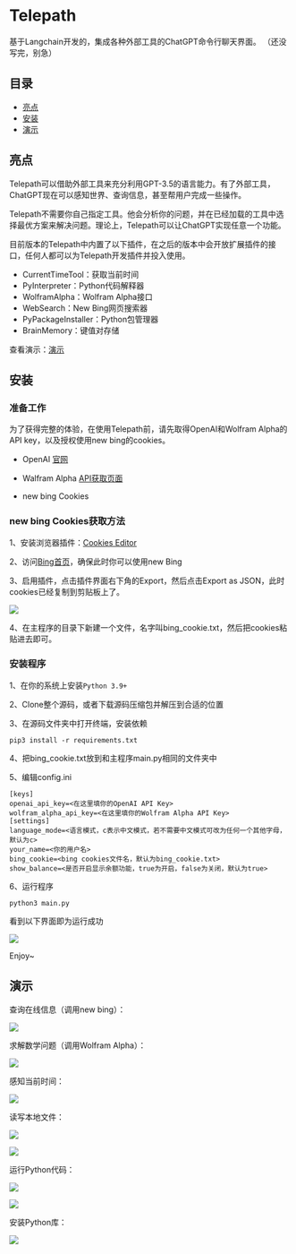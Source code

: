 # Telepath
基于Langchain开发的，集成各种外部工具的ChatGPT命令行聊天界面。
（还没写完，别急）

## 目录

- [亮点](#亮点)
- [安装](#安装)
- [演示](#演示)

## 亮点

Telepath可以借助外部工具来充分利用GPT-3.5的语言能力。有了外部工具，ChatGPT现在可以感知世界、查询信息，甚至帮用户完成一些操作。

Telepath不需要你自己指定工具。他会分析你的问题，并在已经加载的工具中选择最优方案来解决问题。理论上，Telepath可以让ChatGPT实现任意一个功能。

目前版本的Telepath中内置了以下插件，在之后的版本中会开放扩展插件的接口，任何人都可以为Telepath开发插件并投入使用。

- CurrentTimeTool：获取当前时间
- PyInterpreter：Python代码解释器
- WolframAlpha：Wolfram Alpha接口
- WebSearch：New Bing网页搜索器
- PyPackageInstaller：Python包管理器
- BrainMemory：键值对存储

查看演示：[演示](#演示)


## 安装

### 准备工作

为了获得完整的体验，在使用Telepath前，请先取得OpenAI和Wolfram Alpha的API key，以及授权使用new bing的cookies。

- OpenAI [官网](https://openai.com/)    

- Walfram Alpha [API获取页面](https://products.wolframalpha.com/api/)

- new bing Cookies

### new bing Cookies获取方法

1、安装浏览器插件：[Cookies Editor](https://chrome.google.com/webstore/detail/cookie-editor/hlkenndednhfkekhgcdicdfddnkalmdm)

2、访问[Bing首页](https://www.bing.com)，确保此时你可以使用new Bing

3、启用插件，点击插件界面右下角的Export，然后点击Export as JSON，此时cookies已经复制到剪贴板上了。

![](https://github.com/FantWu/Telepath/blob/main/images/exportcookies.png)

4、在主程序的目录下新建一个文件，名字叫bing_cookie.txt，然后把cookies粘贴进去即可。

### 安装程序

1、在你的系统上安装`Python 3.9+`

2、Clone整个源码，或者下载源码压缩包并解压到合适的位置

3、在源码文件夹中打开终端，安装依赖

```
pip3 install -r requirements.txt
```

4、把bing_cookie.txt放到和主程序main.py相同的文件夹中

5、编辑config.ini

```
[keys]
openai_api_key=<在这里填你的OpenAI API Key>
wolfram_alpha_api_key=<在这里填你的Wolfram Alpha API Key>
[settings]
language_mode=<语言模式，c表示中文模式，若不需要中文模式可改为任何一个其他字母，默认为c>
your_name=<你的用户名>
bing_cookie=<bing cookies文件名，默认为bing_cookie.txt>
show_balance=<是否开启显示余额功能，true为开启，false为关闭，默认为true>
```

6、运行程序

```
python3 main.py
```

看到以下界面即为运行成功

![](https://github.com/FantWu/Telepath/blob/main/images/telepath.png)

Enjoy~

## 演示

查询在线信息（调用new bing）：

![](https://github.com/FantWu/Telepath/blob/main/images/websearch1.png)

求解数学问题（调用Wolfram Alpha）：

![](https://github.com/FantWu/Telepath/blob/main/images/math1.png)

感知当前时间：

![](https://github.com/FantWu/Telepath/blob/main/images/time.png)

读写本地文件：

![](https://github.com/FantWu/Telepath/blob/main/images/file1.png)

![](https://github.com/FantWu/Telepath/blob/main/images/file2.png)

运行Python代码：

![](https://github.com/FantWu/Telepath/blob/main/images/python1.png)

![](https://github.com/FantWu/Telepath/blob/main/images/python2.png)

安装Python库：

![](https://github.com/FantWu/Telepath/blob/main/images/python3.png)








